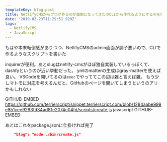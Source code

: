 ```yaml
---
templateKey: blog-post
title: NetlifyCMSからブログ作るのが面倒になってきたのCLIから作れるようにするのを作った
date: '2019-02-23T11:29:51.929Z'
tags:
  - NetlifyCMS
  - JavaScript
---
```


もはや本末転倒感がありつつ、NetlifyCMSのadmin画面が調子悪いので、CLIで作るようなスクリプトを書いた

inquirerが便利。あとslugはnetlify-cmsがほぼ独自実装しているっぽくて、dashfyというのが近い挙動だった。
ymlのmatterの生成はgray-matterを使えば良い。
VSCodeを開いてるのは`exec`でやっててこの辺は雑と言えば雑。
もう少しマトモに対応を考えるんだと、GitHubのページを開いてしまうというのアリかもしれない

GITHUB-EMBED https://github.com/terrierscript/snippet.terrierscript.com/blob/1284aabe999e851cee9283fd34ad81e2074c04fd/scripts/create.js javascript GITHUB-EMBED

あとはこれをpackage.jsonに仕掛ければ完了

```package.json
    "blog": "node ./bin/create.js"
```

